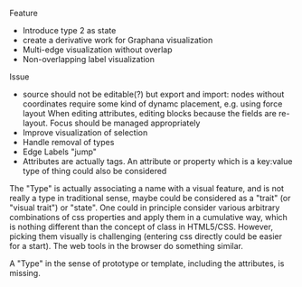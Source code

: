 Feature
* Introduce type 2 as state
* create a derivative work for Graphana visualization
* Multi-edge visualization without overlap
* Non-overlapping label visualization

Issue
* source should not be editable(?) but export and import: nodes without coordinates require some kind of dynamc placement, e.g. using force layout
When editing attributes, editing blocks because the fields are re-layout. Focus should be managed appropriately 
* Improve visualization of selection
* Handle removal of types
* Edge Labels "jump"
* Attributes are actually tags. An attribute or property which is a key:value type of thing could also be considered

The "Type" is actually associating a name with a visual feature, and is not really a type in traditional sense, maybe could be considered as a "trait" (or "visual trait") or "state". One could in principle consider various arbitrary combinations of css properties and apply them in a cumulative way, which is nothing different than the concept of class in HTML5/CSS. However, picking them visually is challenging (entering css directly could be easier for a start). The web tools in the browser do something similar.

A "Type" in the sense of prototype or template, including the attributes, is missing.

